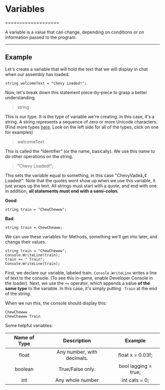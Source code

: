 # Variables #
===================

A variable is a value that can change, depending on conditions or on information passed to the program.

----------

Example
-------------

Let's create a variable that will hold the text that we will display in chat when our assembly has loaded.

	string welcomeText = "Chevy Loaded!";
 
Now, let's break down this statement piece-by-piece to grasp a better understanding.

> string

This is our type. It is the type of variable we're creating. In this case, it's a string. A string represents a sequence of zero or more Unicode characters. (Find more types [here](https://msdn.microsoft.com/en-us/library/s1ax56ch.aspx). Look on the left side for all of the types, click on one for examples)

  >welcomeText

  This is called the "Identifier" (or the name, basically). We use this name to do other operations on the string.

  >"Chevy Loaded!";

This sets the variable equal to something, in this case "ChevyVadeâ„¢ Loaded!". Note that the quotes wont show up when we use this variable, it just wraps up the text. All strings must start with a quote, and end with one. In addition, **all statements must end with a semi-colon.**

**Good**:

    string train = "ChewChewww";

**Bad**:

    string train = ChewChewww;


We can use these variables for Methods, something we'll get into later, and change their values.

    string train = "ChewChewww";
    Console.WriteLine(train);
    train += " Train";
    Console.WriteLine(train);

First, we declare our variable, labeled train. `Console.WriteLine` writes a line of text to the console. (To see this in-game, enable Developer Console in the loader). Next, we use the `+=` operator, which appends a value **of the same type** to the variable. In this case, it's simply putting ` Train` at the end of the string.

When we run this, the console should display this:   

	ChewChewww
	ChewChewww Train

Some helpful variables:

| Name of Type |         Description        |        Example       |
|:------------:|:--------------------------:|:--------------------:|
|     float    | Any number, with decimals. |   float x = 0.03f;   |
|    boolean   |      True/False only.      | bool lagging = true; |
|      int     |      Any whole number      |     int cats = 0;    |
